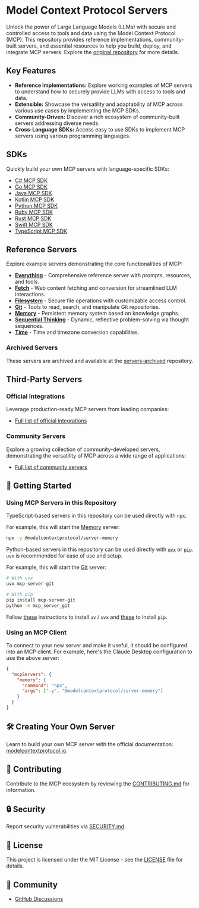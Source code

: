 # Model Context Protocol Servers

Unlock the power of Large Language Models (LLMs) with secure and controlled access to tools and data using the Model Context Protocol (MCP). This repository provides reference implementations, community-built servers, and essential resources to help you build, deploy, and integrate MCP servers.  Explore the [original repository](https://github.com/modelcontextprotocol/servers) for more details.

## Key Features

*   **Reference Implementations:** Explore working examples of MCP servers to understand how to securely provide LLMs with access to tools and data.
*   **Extensible:** Showcase the versatility and adaptability of MCP across various use cases by implementing the MCP SDKs.
*   **Community-Driven:** Discover a rich ecosystem of community-built servers addressing diverse needs.
*   **Cross-Language SDKs:** Access easy to use SDKs to implement MCP servers using various programming languages.

## SDKs

Quickly build your own MCP servers with language-specific SDKs:

*   [C# MCP SDK](https://github.com/modelcontextprotocol/csharp-sdk)
*   [Go MCP SDK](https://github.com/modelcontextprotocol/go-sdk)
*   [Java MCP SDK](https://github.com/modelcontextprotocol/java-sdk)
*   [Kotlin MCP SDK](https://github.com/modelcontextprotocol/kotlin-sdk)
*   [Python MCP SDK](https://github.com/modelcontextprotocol/python-sdk)
*   [Ruby MCP SDK](https://github.com/modelcontextprotocol/ruby-sdk)
*   [Rust MCP SDK](https://github.com/modelcontextprotocol/rust-sdk)
*   [Swift MCP SDK](https://github.com/modelcontextprotocol/swift-sdk)
*   [TypeScript MCP SDK](https://github.com/modelcontextprotocol/typescript-sdk)

## Reference Servers

Explore example servers demonstrating the core functionalities of MCP:

*   **[Everything](src/everything)** - Comprehensive reference server with prompts, resources, and tools.
*   **[Fetch](src/fetch)** - Web content fetching and conversion for streamlined LLM interactions.
*   **[Filesystem](src/filesystem)** - Secure file operations with customizable access control.
*   **[Git](src/git)** - Tools to read, search, and manipulate Git repositories.
*   **[Memory](src/memory)** - Persistent memory system based on knowledge graphs.
*   **[Sequential Thinking](src/sequentialthinking)** - Dynamic, reflective problem-solving via thought sequences.
*   **[Time](src/time)** - Time and timezone conversion capabilities.

### Archived Servers

These servers are archived and available at the [servers-archived](https://github.com/modelcontextprotocol/servers-archived) repository.

## Third-Party Servers

### Official Integrations

Leverage production-ready MCP servers from leading companies:

*   [Full list of official integrations](https://github.com/modelcontextprotocol/servers#official-integrations)

### Community Servers

Explore a growing collection of community-developed servers, demonstrating the versatility of MCP across a wide range of applications:

*   [Full list of community servers](https://github.com/modelcontextprotocol/servers#community-servers)

## 🚀 Getting Started

### Using MCP Servers in this Repository

TypeScript-based servers in this repository can be used directly with `npx`.

For example, this will start the [Memory](src/memory) server:

```sh
npx -y @modelcontextprotocol/server-memory
```

Python-based servers in this repository can be used directly with [`uvx`](https://docs.astral.sh/uv/concepts/tools/) or [`pip`](https://pypi.org/project/pip/). `uvx` is recommended for ease of use and setup.

For example, this will start the [Git](src/git) server:

```sh
# With uvx
uvx mcp-server-git

# With pip
pip install mcp-server-git
python -m mcp_server_git
```

Follow [these](https://docs.astral.sh/uv/getting-started/installation/) instructions to install `uv` / `uvx` and [these](https://pip.pypa.io/en/stable/installation/) to install `pip`.

### Using an MCP Client

To connect to your new server and make it useful, it should be configured into an MCP client. For example, here's the Claude Desktop configuration to use the above server:

```json
{
  "mcpServers": {
    "memory": {
      "command": "npx",
      "args": ["-y", "@modelcontextprotocol/server-memory"]
    }
  }
}
```

## 🛠️ Creating Your Own Server

Learn to build your own MCP server with the official documentation: [modelcontextprotocol.io](https://modelcontextprotocol.io/introduction).

## 🤝 Contributing

Contribute to the MCP ecosystem by reviewing the [CONTRIBUTING.md](CONTRIBUTING.md) for information.

## 🔒 Security

Report security vulnerabilities via [SECURITY.md](SECURITY.md).

## 📜 License

This project is licensed under the MIT License - see the [LICENSE](LICENSE) file for details.

## 💬 Community

*   [GitHub Discussions](https://github.com/orgs/modelcontextprotocol/discussions)